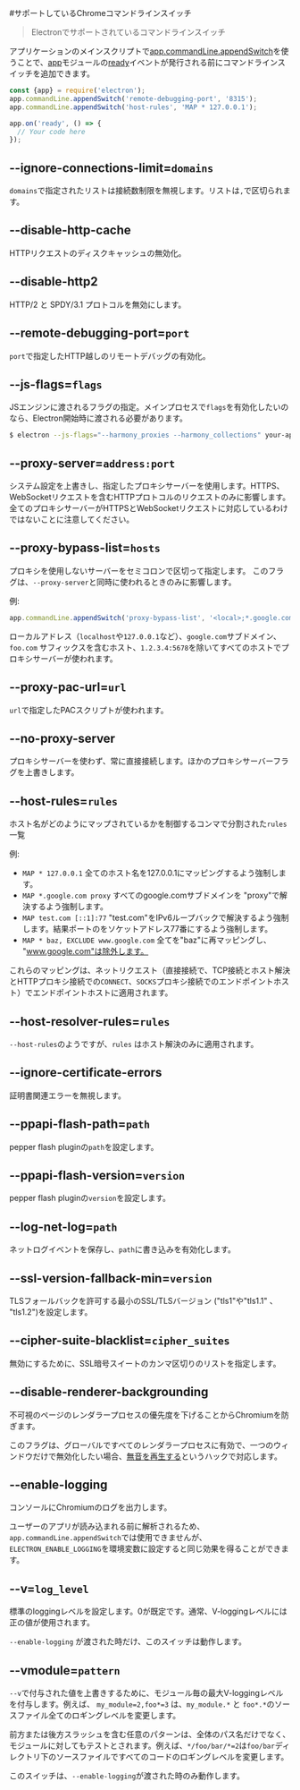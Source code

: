 #サポートしているChromeコマンドラインスイッチ

> Electronでサポートされているコマンドラインスイッチ

アプリケーションのメインスクリプトで[app.commandLine.appendSwitch][append-switch]を使うことで、[app][app]モジュールの[ready][ready]イベントが発行される前にコマンドラインスイッチを追加できます。

```javascript
const {app} = require('electron');
app.commandLine.appendSwitch('remote-debugging-port', '8315');
app.commandLine.appendSwitch('host-rules', 'MAP * 127.0.0.1');

app.on('ready', () => {
  // Your code here
});
```


## --ignore-connections-limit=`domains`

`domains`で指定されたリストは接続数制限を無視します。リストは`,`で区切られます。

## --disable-http-cache

HTTPリクエストのディスクキャッシュの無効化。

## --disable-http2

HTTP/2 と SPDY/3.1 プロトコルを無効にします。

## --remote-debugging-port=`port`

`port`で指定したHTTP越しのリモートデバッグの有効化。

## --js-flags=`flags`

JSエンジンに渡されるフラグの指定。メインプロセスで`flags`を有効化したいのなら、Electron開始時に渡される必要があります。

```bash
$ electron --js-flags="--harmony_proxies --harmony_collections" your-app
```

## --proxy-server=`address:port`

システム設定を上書きし、指定したプロキシサーバーを使用します。HTTPS、WebSocketリクエストを含むHTTPプロトコルのリクエストのみに影響します。全てのプロキシサーバーがHTTPSとWebSocketリクエストに対応しているわけではないことに注意してください。

## --proxy-bypass-list=`hosts`

プロキシを使用しないサーバーをセミコロンで区切って指定します。
このフラグは、`--proxy-server`と同時に使われるときのみに影響します。

例:

```javascript
app.commandLine.appendSwitch('proxy-bypass-list', '<local>;*.google.com;*foo.com;1.2.3.4:5678')
```

ローカルアドレス（`localhost`や`127.0.0.1`など）、`google.com`サブドメイン、`foo.com` サフィックスを含むホスト、`1.2.3.4:5678`を除いてすべてのホストでプロキシサーバーが使われます。

## --proxy-pac-url=`url`

`url`で指定したPACスクリプトが使われます。

## --no-proxy-server

プロキシサーバーを使わず、常に直接接続します。ほかのプロキシサーバーフラグを上書きします。

## --host-rules=`rules`

ホスト名がどのようにマップされているかを制御するコンマで分割された`rules`一覧

例:

* `MAP * 127.0.0.1` 全てのホスト名を127.0.0.1にマッピングするよう強制します。
* `MAP *.google.com proxy` すべてのgoogle.comサブドメインを "proxy"で解決するよう強制します。
* `MAP test.com [::1]:77` "test.com"をIPv6ループバックで解決するよう強制します。結果ポートのをソケットアドレス77番にするよう強制します。
* `MAP * baz, EXCLUDE www.google.com` 全てを"baz"に再マッピングし、  "www.google.com"は除外します。

これらのマッピングは、ネットリクエスト（直接接続で、TCP接続とホスト解決とHTTPプロキシ接続での`CONNECT`、`SOCKS`プロキシ接続でのエンドポイントホスト）でエンドポイントホストに適用されます。

## --host-resolver-rules=`rules`

`--host-rules`のようですが、`rules` はホスト解決のみに適用されます。

## --ignore-certificate-errors

証明書関連エラーを無視します。

## --ppapi-flash-path=`path`

pepper flash pluginの`path`を設定します。

## --ppapi-flash-version=`version`

pepper flash pluginの`version`を設定します。

## --log-net-log=`path`

ネットログイベントを保存し、`path`に書き込みを有効化します。

## --ssl-version-fallback-min=`version`

TLSフォールバックを許可する最小のSSL/TLSバージョン ("tls1"や"tls1.1" 、 "tls1.2")を設定します。

## --cipher-suite-blacklist=`cipher_suites`

無効にするために、SSL暗号スイートのカンマ区切りのリストを指定します。

## --disable-renderer-backgrounding

不可視のページのレンダラープロセスの優先度を下げることからChromiumを防ぎます。

このフラグは、グローバルですべてのレンダラープロセスに有効で、一つのウィンドウだけで無効化したい場合、[無音を再生する][play-silent-audio]というハックで対応します。

## --enable-logging

コンソールにChromiumのログを出力します。

ユーザーのアプリが読み込まれる前に解析されるため、`app.commandLine.appendSwitch`では使用できませんが、`ELECTRON_ENABLE_LOGGING`を環境変数に設定すると同じ効果を得ることができます。

## --v=`log_level`

標準のloggingレベルを設定します。0が既定です。通常、V-loggingレベルには正の値が使用されます。

`--enable-logging` が渡された時だけ、このスイッチは動作します。

## --vmodule=`pattern`

`--v`で付与された値を上書きするために、モジュール毎の最大V-loggingレベルを付与します。例えば、 `my_module=2,foo*=3` は、`my_module.*` と `foo*.*`のソースファイル全てのロギングレベルを変更します。

前方または後方スラッシュを含む任意のパターンは、全体のパス名だけでなく、モジュールに対してもテストとされます。例えば、`*/foo/bar/*=2`は`foo/bar`ディレクトリ下のソースファイルですべてのコードのロギングレベルを変更します。

このスイッチは、`--enable-logging`が渡された時のみ動作します。

[app]: app.md
[append-switch]: app.md#appcommandlineappendswitchswitch-value
[ready]: app.md#event-ready
[play-silent-audio]: https://github.com/atom/atom/pull/9485/files
